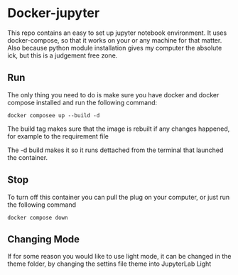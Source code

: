 # Docker-jupyter

This repo contains an easy to set up jupyter notebook environment. It uses docker-compose, so that it works on your or any machine for that matter. Also because python module installation gives my computer the absolute ick, but this is a judgement free zone.

## Run

The only thing you need to do is make sure you have docker and docker compose installed and run the following command:

```
docker composee up --build -d
```

The build tag makes sure that the image is rebuilt if any changes happened, for example to the requirement file

The -d build makes it so it runs dettached from the terminal that launched the container.

## Stop

To turn off this container you can pull the plug on your computer, or just run the following command

```
docker compose down
```

## Changing Mode

If for some reason you would like to use light mode, it can be changed in the theme folder, by changing the settins file theme into JupyterLab Light 

